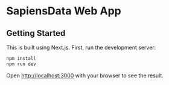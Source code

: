 # SapiensData Web App

## Getting Started

This is built using Next.js. First, run the development server:

```bash
npm install
npm run dev
```

Open [http://localhost:3000](http://localhost:3000) with your browser to see the result.
